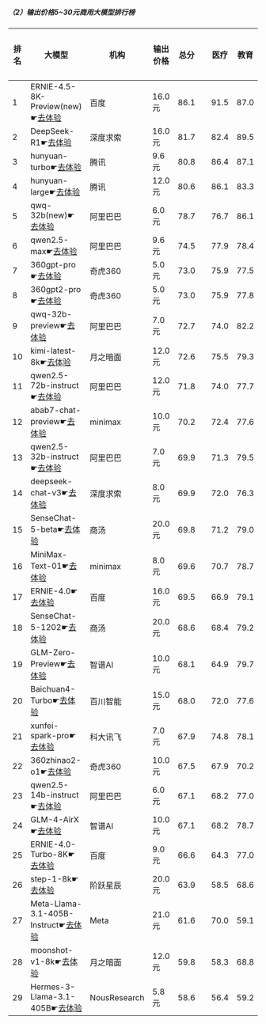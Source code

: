 ##### （2）输出价格5~30元商用大模型排行榜
|排名|大模型|机构|输出价格|总分| |医疗|教育|金融|法律|行政公务|心理健康|推理与数学计算|语言与指令遵从|
|---|-----|---|-------|---|-|----|---|---|---|------|-------|-----------|------------|
|1|ERNIE-4.5-8K-Preview(new)☛[去体验](https://easyllm.site/static/modelcompare.html?type=proprietary)|百度|16.0元|86.1| |        91.5|87.0|85.7|90.3|        87.0|75.2|        83.9|88.4|
|2|DeepSeek-R1☛[去体验](https://easyllm.site/static/modelcompare.html?type=open-source)|深度求索|16.0元|81.7| |        82.4|89.5|83.9|74.8|        88.6|61.5|        88.5|84.8|
|3|hunyuan-turbo☛[去体验](https://easyllm.site/static/modelcompare.html?type=proprietary)|腾讯|9.6元|80.8| |        86.4|87.1|87.0|75.7|        76.2|71.8|        79.9|82.3|
|4|hunyuan-large☛[去体验](https://easyllm.site/static/modelcompare.html?type=open-source)|腾讯|12.0元|80.6| |        86.1|83.3|86.2|83.2|        75.7|73.2|        77.1|80.1|
|5|qwq-32b(new)☛[去体验](https://easyllm.site/static/modelcompare.html?type=open-source)|阿里巴巴|6.0元|78.7| |        76.7|86.1|81.8|62.5|        86.5|63.0|        87.6|85.2|
|6|qwen2.5-max☛[去体验](https://easyllm.site/static/modelcompare.html?type=proprietary)|阿里巴巴|9.6元|74.5| |        77.9|78.4|77.8|61.2|        73.3|62.6|        82.6|82.3|
|7|360gpt-pro☛[去体验](https://easyllm.site/static/modelcompare.html?type=proprietary)|奇虎360|5.0元|73.0| |        75.9|77.5|78.6|52.6|        73.3|62.4|        81.6|82.5|
|8|360gpt2-pro☛[去体验](https://easyllm.site/static/modelcompare.html?type=proprietary)|奇虎360|5.0元|73.0| |        75.9|77.8|78.5|52.5|        72.7|62.0|        81.5|83.2|
|9|qwq-32b-preview☛[去体验](https://easyllm.site/static/modelcompare.html?type=open-source)|阿里巴巴|7.0元|72.7| |        74.0|82.2|74.8|55.0|        78.0|59.9|        78.6|78.9|
|10|kimi-latest-8k☛[去体验](https://easyllm.site/static/modelcompare.html?type=proprietary)|月之暗面|12.0元|72.6| |        75.5|79.3|76.5|63.0|        64.0|59.0|        81.2|82.5|
|11|qwen2.5-72b-instruct☛[去体验](https://easyllm.site/static/modelcompare.html?type=open-source)|阿里巴巴|12.0元|71.8| |        74.0|77.7|76.4|53.2|        71.7|59.5|        80.3|81.7|
|12|abab7-chat-preview☛[去体验](https://easyllm.site/static/modelcompare.html?type=proprietary)|minimax|10.0元|70.2| |        72.4|77.6|70.0|50.6|        74.0|57.8|        76.0|82.8|
|13|qwen2.5-32b-instruct☛[去体验](https://easyllm.site/static/modelcompare.html?type=open-source)|阿里巴巴|7.0元|69.9| |        71.3|79.5|73.5|52.7|        70.0|57.8|        73.8|80.7|
|14|deepseek-chat-v3☛[去体验](https://easyllm.site/static/modelcompare.html?type=open-source)|深度求索|8.0元|69.9| |        72.0|76.3|78.5|41.5|        72.7|56.0|        82.5|79.3|
|15|SenseChat-5-beta☛[去体验](https://easyllm.site/static/modelcompare.html?type=proprietary)|商汤|20.0元|69.8| |        71.2|79.0|74.7|49.7|        64.0|56.2|        81.9|81.3|
|16|MiniMax-Text-01☛[去体验](https://easyllm.site/static/modelcompare.html?type=open-source)|minimax|8.0元|69.6| |        70.7|78.7|69.4|52.7|        69.6|57.8|        76.5|81.3|
|17|ERNIE-4.0☛[去体验](https://easyllm.site/static/modelcompare.html?type=proprietary)|百度|16.0元|69.5| |        66.9|79.1|69.9|62.0|        76.0|44.5|        75.6|82.0|
|18|SenseChat-5-1202☛[去体验](https://easyllm.site/static/modelcompare.html?type=proprietary)|商汤|20.0元|68.6| |        68.4|79.2|72.4|49.2|        68.8|52.5|        77.2|81.4|
|19|GLM-Zero-Preview☛[去体验](https://easyllm.site/static/modelcompare.html?type=proprietary)|智谱AI|10.0元|68.1| |        64.9|79.7|70.3|51.7|        75.6|48.0|        77.8|76.9|
|20|Baichuan4-Turbo☛[去体验](https://easyllm.site/static/modelcompare.html?type=proprietary)|百川智能|15.0元|68.0| |        72.0|77.6|72.8|47.1|        66.2|57.8|        73.3|77.2|
|21|xunfei-spark-pro☛[去体验](https://easyllm.site/static/modelcompare.html?type=proprietary)|科大讯飞|7.0元|67.9| |        74.8|78.1|66.8|58.2|        60.8|57.8|        67.9|78.6|
|22|360zhinao2-o1☛[去体验](https://easyllm.site/static/modelcompare.html?type=proprietary)|奇虎360|10.0元|67.5| |        67.9|70.2|73.7|47.7|        74.0|50.2|        78.0|78.5|
|23|qwen2.5-14b-instruct☛[去体验](https://easyllm.site/static/modelcompare.html?type=open-source)|阿里巴巴|6.0元|67.1| |        68.2|77.0|69.6|47.1|        67.0|56.1|        71.7|79.9|
|24|GLM-4-AirX☛[去体验](https://easyllm.site/static/modelcompare.html?type=proprietary)|智谱AI|10.0元|67.1| |        68.2|78.7|66.8|47.9|        72.2|57.5|        64.5|80.8|
|25|ERNIE-4.0-Turbo-8K☛[去体验](https://easyllm.site/static/modelcompare.html?type=proprietary)|百度|9.0元|66.6| |        64.3|77.0|64.9|60.1|        71.7|38.0|        72.6|84.0|
|26|step-1-8k☛[去体验](https://easyllm.site/static/modelcompare.html?type=proprietary)|阶跃星辰|20.0元|63.9| |        58.5|68.6|62.2|44.8|        69.1|53.5|        73.7|81.1|
|27|Meta-Llama-3.1-405B-Instruct☛[去体验](https://easyllm.site/static/modelcompare.html?type=open-source)|Meta|21.0元|61.6| |        70.0|59.1|58.1|36.8|        64.2|53.9|        73.0|77.9|
|28|moonshot-v1-8k☛[去体验](https://easyllm.site/static/modelcompare.html?type=proprietary)|月之暗面|12.0元|59.8| |        58.3|68.8|60.9|34.5|        62.5|47.0|        71.3|75.4|
|29|Hermes-3-Llama-3.1-405B☛[去体验](https://easyllm.site/static/modelcompare.html?type=open-source)|NousResearch|5.8元|58.6| |        56.4|59.2|57.2|31.6|        64.7|48.9|        72.8|78.0|
    
